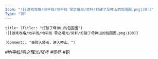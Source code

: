 ```yaml
---
Icon: "![[游戏攻略/地平线/地平线 零之曙光/奖杯/打破了母神山的包围圈.png|30]]"
Type: "铜"
---
```

```ad-common-bronze-trophy
title: (Title:: "打破了母神山的包围圈")
![[游戏攻略/地平线/地平线 零之曙光/奖杯/打破了母神山的包围圈.png|100]]

(Comment:: "击败入侵者，进入神山。")
```

#地平线/零之曙光/奖杯 #奖杯 #铜
